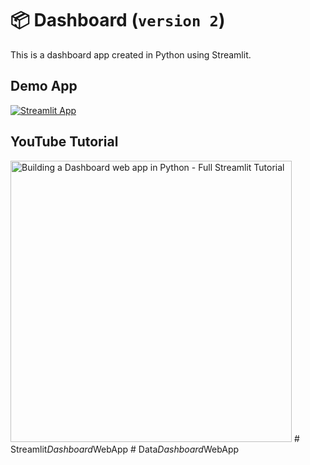 # 📦 Dashboard (`version 2`)

This is a dashboard app created in Python using Streamlit.

## Demo App

[![Streamlit App](https://static.streamlit.io/badges/streamlit_badge_black_white.svg)](https://dash-board.streamlitapp.com/)

## YouTube Tutorial

<a href="https://youtu.be/o6wQ8zAkLxc"><img src="https://img.youtube.com/vi/o6wQ8zAkLxc/maxresdefault.jpg" alt="Building a Dashboard web app in Python - Full Streamlit Tutorial" title="Building a Dashboard web app in Python - Full Streamlit Tutorial" width="450"/></a>
#   S t r e a m l i t _ D a s h b o a r d _ W e b A p p  
 #   D a t a _ D a s h b o a r d _ W e b A p p  
 
